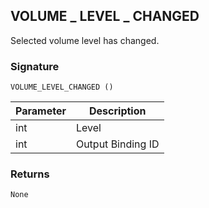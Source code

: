## VOLUME \_  LEVEL \_  CHANGED

Selected volume level has changed.


### Signature

`VOLUME_LEVEL_CHANGED ()`


| Parameter | Description |
| --- | --- |
| int | Level |
| int | Output Binding ID |


### Returns

`None`